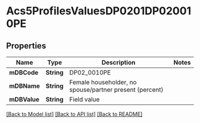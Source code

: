 # Acs5ProfilesValuesDP0201DP020010PE

## Properties
Name | Type | Description | Notes
------------ | ------------- | ------------- | -------------
**mDBCode** | **String** | DP02_0010PE | 
**mDBName** | **String** | Female householder, no spouse/partner present (percent) | 
**mDBValue** | **String** | Field value | 

[[Back to Model list]](../README.md#documentation-for-models) [[Back to API list]](../README.md#documentation-for-api-endpoints) [[Back to README]](../README.md)


